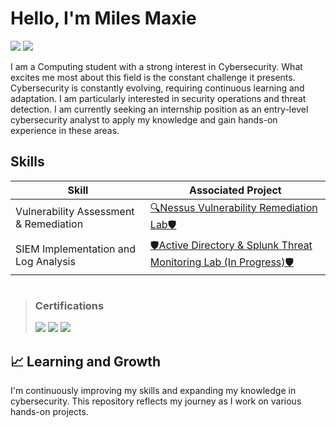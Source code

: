 # Hello, I'm Miles Maxie

<a href=""><img src="https://img.shields.io/badge/-LinkedIn-0072b1?&style=for-the-badge&logo=linkedin&logoColor=white" /></a>
<a href=""><img src="https://img.shields.io/badge/-Medium-12100E?&style=for-the-badge&logo=medium&logoColor=white" /></a>

I am a Computing student with a strong interest in Cybersecurity. What excites me most about this field is the constant challenge it presents. Cybersecurity is constantly evolving, requiring continuous learning and adaptation. I am particularly interested in security operations and threat detection. I am currently seeking an internship position as an entry-level cybersecurity analyst to apply my knowledge and gain hands-on experience in these areas.


## Skills

| Skill                                         | Associated Project         |
|-----------------------------------------------|----------------------------|
| Vulnerability Assessment & Remediation          | <a href="https://github.com/mylesmaxie0/Vulnerability-Assessment-Remediation-Lab/blob/main/README.md">🔍Nessus Vulnerability Remediation Lab🛡️</a>|
|  SIEM Implementation and Log Analysis      | <a href="https://github.com/mylesmaxie0/Active-Directory-Splunk-Security-Monitoring-Lab">🛡️Active Directory & Splunk Threat Monitoring Lab (In Progress)🛡️</a>|


#

> ### Certifications
> <img src="https://img.shields.io/badge/-Security%2B-FF0000?&style=for-the-badge&logo=CompTIA&logoColor=white" />
> <img src="https://img.shields.io/badge/-Network%2B-FF0000?&style=for-the-badge&logo=CompTIA&logoColor=white" />
> <img src="https://img.shields.io/badge/Azure%20Fundamentals (In Progress)-0078D4?style=for-the-badge&logo=Microsoft-Azure&logoColor=white" />




## 📈 Learning and Growth

I'm continuously improving my skills and expanding my knowledge in cybersecurity. This repository reflects my journey as I work on various hands-on projects. 




